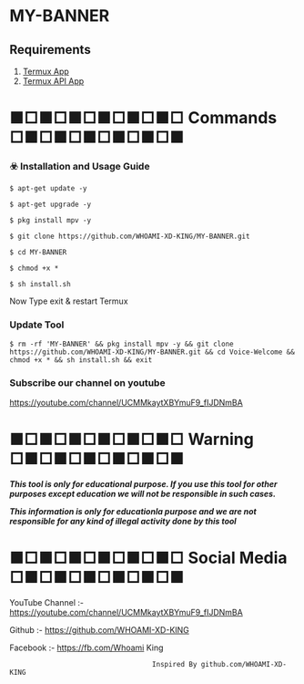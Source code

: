 # MY-BANNER

## Requirements

1. [Termux App](https://play.google.com/store/apps/details?id=com.termux&hl=en_IN)
2. [Termux API App](https://play.google.com/store/apps/details?id=com.termux.api&hl=en_IN)

# ■□■□■□■□■□■□ Commands □■□■□■□■□■□■

### ☣️ Installation and Usage Guide
```
$ apt-get update -y
```
```
$ apt-get upgrade -y
```
```
$ pkg install mpv -y
```
```
$ git clone https://github.com/WHOAMI-XD-KING/MY-BANNER.git
```
```
$ cd MY-BANNER
```
```
$ chmod +x *
```
```
$ sh install.sh
```
Now Type exit & restart Termux

### Update Tool
```
$ rm -rf 'MY-BANNER' && pkg install mpv -y && git clone https://github.com/WHOAMI-XD-KING/MY-BANNER.git && cd Voice-Welcome && chmod +x * && sh install.sh && exit
```

### Subscribe our channel on youtube
https://youtube.com/channel/UCMMkaytXBYmuF9_fIJDNmBA

# ■□■□■□■□■□■□ Warning □■□■□■□■□■□■

***This tool is only for educational purpose. If you use this tool for other purposes except education we will not be responsible in such cases.***

***This information is only for educationla purpose and we are not responsible for any kind of illegal activity done by this tool***


# ■□■□■□■□■□■□ Social Media □■□■□■□■□■□■

YouTube Channel :- https://youtube.com/channel/UCMMkaytXBYmuF9_fIJDNmBA

Github :- https://github.com/WHOAMI-XD-KING

Facebook :-  https://fb.com/Whoami King


                                       Inspired By github.com/WHOAMI-XD-KING
